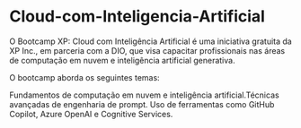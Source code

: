 # Cloud-com-Inteligencia-Artificial
​O Bootcamp XP: Cloud com Inteligência Artificial é uma iniciativa gratuita da XP Inc., em parceria com a DIO, que visa capacitar profissionais nas áreas de computação em nuvem e inteligência artificial generativa.

O bootcamp aborda os seguintes temas:​

Fundamentos de computação em nuvem e inteligência artificial.​
Técnicas avançadas de engenharia de prompt.​
Uso de ferramentas como GitHub Copilot, Azure OpenAI e Cognitive Services.​
